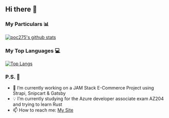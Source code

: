 ## Hi there 👋

### My Particulars 📊
[![poc275's github stats](https://github-readme-stats.vercel.app/api?username=poc275&show_icons=true&theme=gotham)](https://github.com/poc275/github-readme-stats)

### My Top Languages 💻
[![Top Langs](https://github-readme-stats.vercel.app/api/top-langs/?username=poc275&hide=css,html)](https://github.com/poc275/github-readme-stats)

### P.S. 👀
- 🔨 I’m currently working on a JAM Stack E-Commerce Project using Strapi, Snipcart & Gatsby
- 💡 I’m currently studying for the Azure developer associate exam AZ204 and trying to learn Rust
- 📫 How to reach me: [My Site](https://poc275.me)

<!--
**Poc275/poc275** is a ✨ _special_ ✨ repository because its `README.md` (this file) appears on your GitHub profile.

Here are some ideas to get you started:

- 🔭 I’m currently working on ...
- 🌱 I’m currently learning ...
- 👯 I’m looking to collaborate on ...
- 🤔 I’m looking for help with ...
- 💬 Ask me about ...
- 📫 How to reach me: ...
- 😄 Pronouns: ...
- ⚡ Fun fact: ...
-->
